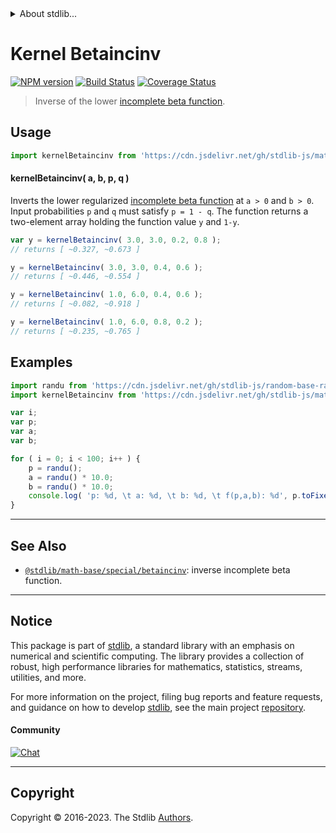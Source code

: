 <!--

@license Apache-2.0

Copyright (c) 2018 The Stdlib Authors.

Licensed under the Apache License, Version 2.0 (the "License");
you may not use this file except in compliance with the License.
You may obtain a copy of the License at

   http://www.apache.org/licenses/LICENSE-2.0

Unless required by applicable law or agreed to in writing, software
distributed under the License is distributed on an "AS IS" BASIS,
WITHOUT WARRANTIES OR CONDITIONS OF ANY KIND, either express or implied.
See the License for the specific language governing permissions and
limitations under the License.

-->


<details>
  <summary>
    About stdlib...
  </summary>
  <p>We believe in a future in which the web is a preferred environment for numerical computation. To help realize this future, we've built stdlib. stdlib is a standard library, with an emphasis on numerical and scientific computation, written in JavaScript (and C) for execution in browsers and in Node.js.</p>
  <p>The library is fully decomposable, being architected in such a way that you can swap out and mix and match APIs and functionality to cater to your exact preferences and use cases.</p>
  <p>When you use stdlib, you can be absolutely certain that you are using the most thorough, rigorous, well-written, studied, documented, tested, measured, and high-quality code out there.</p>
  <p>To join us in bringing numerical computing to the web, get started by checking us out on <a href="https://github.com/stdlib-js/stdlib">GitHub</a>, and please consider <a href="https://opencollective.com/stdlib">financially supporting stdlib</a>. We greatly appreciate your continued support!</p>
</details>

# Kernel Betaincinv

[![NPM version][npm-image]][npm-url] [![Build Status][test-image]][test-url] [![Coverage Status][coverage-image]][coverage-url] <!-- [![dependencies][dependencies-image]][dependencies-url] -->

> Inverse of the lower [incomplete beta function][incomplete-beta-function].

<section class="intro">

</section>

<!-- /.intro -->



<section class="usage">

## Usage

```javascript
import kernelBetaincinv from 'https://cdn.jsdelivr.net/gh/stdlib-js/math-base-special-kernel-betaincinv@v0.1.0-deno/mod.js';
```

#### kernelBetaincinv( a, b, p, q )

Inverts the lower regularized [incomplete beta function][incomplete-beta-function] at `a > 0` and `b > 0`. Input probabilities `p` and `q` must satisfy `p = 1 - q`. The function returns a two-element array holding the function value `y` and `1-y`.

```javascript
var y = kernelBetaincinv( 3.0, 3.0, 0.2, 0.8 );
// returns [ ~0.327, ~0.673 ]

y = kernelBetaincinv( 3.0, 3.0, 0.4, 0.6 );
// returns [ ~0.446, ~0.554 ]

y = kernelBetaincinv( 1.0, 6.0, 0.4, 0.6 );
// returns [ ~0.082, ~0.918 ]

y = kernelBetaincinv( 1.0, 6.0, 0.8, 0.2 );
// returns [ ~0.235, ~0.765 ]
```

</section>

<!-- /.usage -->

<section class="examples">

## Examples

<!-- eslint no-undef: "error" -->

```javascript
import randu from 'https://cdn.jsdelivr.net/gh/stdlib-js/random-base-randu@deno/mod.js';
import kernelBetaincinv from 'https://cdn.jsdelivr.net/gh/stdlib-js/math-base-special-kernel-betaincinv@v0.1.0-deno/mod.js';

var i;
var p;
var a;
var b;

for ( i = 0; i < 100; i++ ) {
    p = randu();
    a = randu() * 10.0;
    b = randu() * 10.0;
    console.log( 'p: %d, \t a: %d, \t b: %d, \t f(p,a,b): %d', p.toFixed( 4 ), a.toFixed( 4 ), b.toFixed( 4 ), kernelBetaincinv( a, b, p, 1.0-p )[ 0 ] );
}
```

</section>

<!-- /.examples -->

<!-- Section for related `stdlib` packages. Do not manually edit this section, as it is automatically populated. -->

<section class="related">

* * *

## See Also

-   <span class="package-name">[`@stdlib/math-base/special/betaincinv`][@stdlib/math/base/special/betaincinv]</span><span class="delimiter">: </span><span class="description">inverse incomplete beta function.</span>

</section>

<!-- /.related -->

<!-- Section for all links. Make sure to keep an empty line after the `section` element and another before the `/section` close. -->


<section class="main-repo" >

* * *

## Notice

This package is part of [stdlib][stdlib], a standard library with an emphasis on numerical and scientific computing. The library provides a collection of robust, high performance libraries for mathematics, statistics, streams, utilities, and more.

For more information on the project, filing bug reports and feature requests, and guidance on how to develop [stdlib][stdlib], see the main project [repository][stdlib].

#### Community

[![Chat][chat-image]][chat-url]

---

## Copyright

Copyright &copy; 2016-2023. The Stdlib [Authors][stdlib-authors].

</section>

<!-- /.stdlib -->

<!-- Section for all links. Make sure to keep an empty line after the `section` element and another before the `/section` close. -->

<section class="links">

[npm-image]: http://img.shields.io/npm/v/@stdlib/math-base-special-kernel-betaincinv.svg
[npm-url]: https://npmjs.org/package/@stdlib/math-base-special-kernel-betaincinv

[test-image]: https://github.com/stdlib-js/math-base-special-kernel-betaincinv/actions/workflows/test.yml/badge.svg?branch=v0.1.0
[test-url]: https://github.com/stdlib-js/math-base-special-kernel-betaincinv/actions/workflows/test.yml?query=branch:v0.1.0

[coverage-image]: https://img.shields.io/codecov/c/github/stdlib-js/math-base-special-kernel-betaincinv/main.svg
[coverage-url]: https://codecov.io/github/stdlib-js/math-base-special-kernel-betaincinv?branch=v0.1.0

<!--

[dependencies-image]: https://img.shields.io/david/stdlib-js/math-base-special-kernel-betaincinv.svg
[dependencies-url]: https://david-dm.org/stdlib-js/math-base-special-kernel-betaincinv/main

-->

[chat-image]: https://img.shields.io/gitter/room/stdlib-js/stdlib.svg
[chat-url]: https://app.gitter.im/#/room/#stdlib-js_stdlib:gitter.im

[stdlib]: https://github.com/stdlib-js/stdlib

[stdlib-authors]: https://github.com/stdlib-js/stdlib/graphs/contributors

[umd]: https://github.com/umdjs/umd
[es-module]: https://developer.mozilla.org/en-US/docs/Web/JavaScript/Guide/Modules

[deno-url]: https://github.com/stdlib-js/math-base-special-kernel-betaincinv/tree/deno
[umd-url]: https://github.com/stdlib-js/math-base-special-kernel-betaincinv/tree/umd
[esm-url]: https://github.com/stdlib-js/math-base-special-kernel-betaincinv/tree/esm
[branches-url]: https://github.com/stdlib-js/math-base-special-kernel-betaincinv/blob/main/branches.md

[incomplete-beta-function]: https://en.wikipedia.org/wiki/Incomplete_beta_function

<!-- <related-links> -->

[@stdlib/math/base/special/betaincinv]: https://github.com/stdlib-js/math-base-special-betaincinv/tree/deno

<!-- </related-links> -->

</section>

<!-- /.links -->

